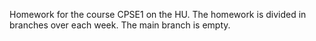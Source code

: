 Homework for the course CPSE1 on the HU.
The homework is divided in branches over each week.
The main branch is empty.
